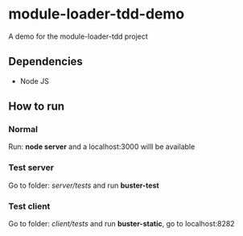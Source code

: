 module-loader-tdd-demo
======================

A demo for the module-loader-tdd project

## Dependencies
- Node JS

## How to run

### Normal
Run: **node server** and a localhost:3000 willl be available

### Test server
Go to folder: *server/tests* and run **buster-test**

### Test client
Go to folder: *client/tests* and run **buster-static**, go to localhost:8282
